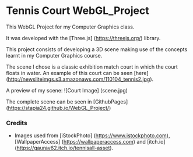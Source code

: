 # Tennis Court WebGL_Project
This WebGL Project for my Computer Graphics class.

It was developed with the [Three.js] (https://threejs.org/) library. 

This project consists of developing a 3D scene making use of the concepts learnt in my Computer Graphics course.

The scene I chose is a classic exhibition match court in which the court floats in water.
An example of this court can be seen [here] (http://newsliteimgs.s3.amazonaws.com/110104_tennis2.jpg).

A preview of my scene:
![Court Image] (scene.jpg)

The complete scene can be seen in [GithubPages] (https://stapia24.github.io/WebGL_Project/)

### Credits
- Images used from [iStockPhoto] (https://www.istockphoto.com), [WallpaperAccess] (https://wallpaperaccess.com) and [itch.io] (https://gaurav62.itch.io/tennisall-asset).
